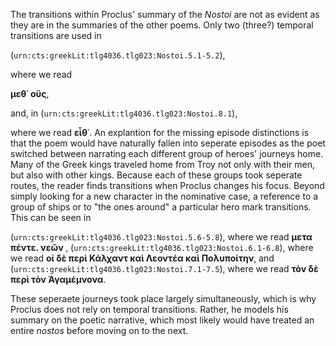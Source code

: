 The transitions within Proclus' summary of the *Nostoi* are not as evident as they are in the summaries of the other poems. Only two (three?) temporal transitions are used in 

(<code
concordion:set="#urn">urn:cts:greekLit:tlg4036.tlg023:Nostoi.5.1-5.2</code>),

where we read

<strong
concordion:assertEquals="getTokens(#urn)">μεθ᾽ οὓς</strong>,

and, in
(<code
concordion:set="#urn">urn:cts:greekLit:tlg4036.tlg023:Nostoi.8.1</code>),

where we read <strong
concordion:assertEquals="getTokens(#urn)">εἶθ᾽</strong>. 
An explantion for the missing episode distinctions is that the poem would have naturally fallen into seperate episodes as the poet switched between narrating each different group of heroes' journeys home. Many of the Greek kings traveled home from Troy not only with their men, but also with other kings. Because each of these groups took seperate routes, the reader finds transitions when Proclus changes his focus. Beyond simply looking for a new character in the nominative case, a reference to a group of ships or to "the ones around" a particular hero mark transitions. This can be seen in

(<code
concordion:set="#urn">urn:cts:greekLit:tlg4036.tlg023:Nostoi.5.6-5.8</code>), where we read 
<strong
concordion:assertEquals="getTokens(#urn)">μετα πέντε. νεῶν </strong>,
(<code
concordion:set="#urn">urn:cts:greekLit:tlg4036.tlg023:Nostoi.6.1-6.8</code>), where we read 
<strong
concordion:assertEquals="getTokens(#urn)">οἱ δὲ περὶ Κάλχαντ καὶ Λεοντέα καὶ Πολυποίτην</strong>,
and (<code
concordion:set="#urn">urn:cts:greekLit:tlg4036.tlg023:Nostoi.7.1-7.5</code>), where we read 
<strong
concordion:assertEquals="getTokens(#urn)">τὸν δὲ περὶ τὸν Ἀγαμέμνονα</strong>.

These seperaete journeys took place largely simultaneously, which is why Proclus does not rely on temporal transitions. Rather, he models his summary on the poetic narrative, which most likely would have treated an entire *nostos* before moving on to the next. 
